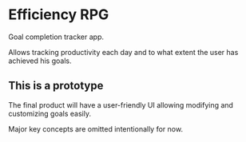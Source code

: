 # Efficiency RPG
Goal completion tracker app. 

Allows tracking productivity each day and to what 
extent the user has achieved his goals.

## This is a prototype
The final product will have 
a user-friendly UI allowing modifying and 
customizing goals easily. 

Major key concepts are omitted intentionally 
for now. 



